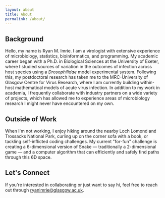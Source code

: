 ```yaml
---
layout: about
title: About
permalink: /about/
---
```


## Background

Hello, my name is Ryan M. Imrie. I am a virologist with extensive experience of microbiology, statistics, bioinformatics, and programming. My academic career began with a Ph.D. in Biological Sciences at the University of Exeter, where I studied sources of variation in the outcomes of infection across host species using a *Drosophilidae* model experimental system. Following this, my postdoctoral research has taken me to the MRC-University of Glasgow Centre for Virus Research, where I am currently building within-host mathematical models of acute virus infection. In addition to my work in academia, I frequently collaborate with industry partners on a wide variety of projects, which has allowed me to experience areas of microbiology research I might never have encountered on my own.

## Outside of Work

When I'm not working, I enjoy hiking around the nearby Loch Lomond and Trossacks National Park, curling up on the corner sofa with a book, or tackling self-inflicted coding challenges. My current "for-fun" challenge is creating a 6-dimensional version of Snake — traditionally a 2-dimensional game — and a computer algorithm that can efficiently and safely find paths through this 6D space.

## Let's Connect

If you're interested in collaborating or just want to say hi, feel free to reach out through [ryanimrie@glasgow.ac.uk](mailto:ryanimrie@glasgow.ac.uk).
